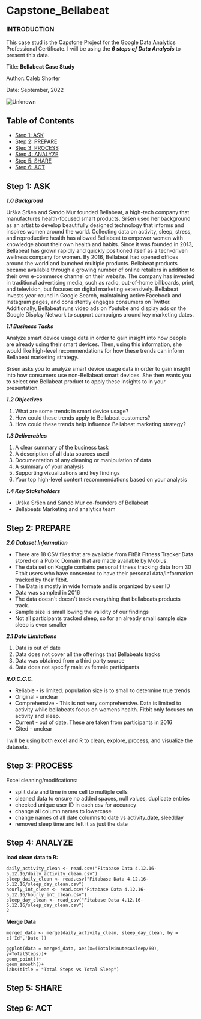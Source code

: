 # Capstone_Bellabeat

### INTRODUCTION

This case stud is the Capstone Project for the Google Data Analytics Professional Certificate. I will be using the ***6 steps of Data Analysis*** to present this data.


Title: ****Bellabeat Case Study****

Author: Caleb Shorter

Date: September, 2022

![Unknown](https://user-images.githubusercontent.com/112402643/200191189-c222e396-7442-439e-a891-3224f71c079c.png)

## Table of Contents
- [Step 1: ASK](#step-1-ask)
- [Step 2: PREPARE](#step-2-prepare)
- [Step 3: PROCESS](#step-3-process)
- [Step 4: ANALYZE](#step-4-analyze)
- [Step 5: SHARE](#step-5-share)
- [Step 6: ACT](#step-6-act)

## Step 1: ASK

***1.0 Backgroud***

Urška Sršen and Sando Mur founded Bellabeat, a high-tech company that manufactures health-focused smart products.
Sršen used her background as an artist to develop beautifully designed technology that informs and inspires women around
the world. Collecting data on activity, sleep, stress, and reproductive health has allowed Bellabeat to empower women with
knowledge about their own health and habits. Since it was founded in 2013, Bellabeat has grown rapidly and quickly
positioned itself as a tech-driven wellness company for women.
By 2016, Bellabeat had opened offices around the world and launched multiple products. Bellabeat products became available
through a growing number of online retailers in addition to their own e-commerce channel on their website. The company
has invested in traditional advertising media, such as radio, out-of-home billboards, print, and television, but focuses on digital
marketing extensively. Bellabeat invests year-round in Google Search, maintaining active Facebook and Instagram pages, and
consistently engages consumers on Twitter. Additionally, Bellabeat runs video ads on Youtube and display ads on the Google
Display Network to support campaigns around key marketing dates.

***1.1 Business Tasks***

Analyze smart device usage data in order to gain insight into how people are already using their smart devices. Then, using this information, she would like high-level recommendations for how these trends can inform Bellabeat marketing strategy.

Sršen asks you to analyze smart device usage data in order to gain insight into how consumers use non-Bellabeat smart
devices. She then wants you to select one Bellabeat product to apply these insights to in your presentation.

***1.2 Objectives***

1. What are some trends in smart device usage?
2. How could these trends apply to Bellabeat customers?
3. How could these trends help influence Bellabeat marketing strategy?

***1.3 Deliverables***

1. A clear summary of the business task
2. A description of all data sources used
3. Documentation of any cleaning or manipulation of data
4. A summary of your analysis
5. Supporting visualizations and key findings
6. Your top high-level content recommendations based on your analysis

***1.4 Key Stakeholders***

- Urška Sršen and Sando Mur co-founders of Bellabeat
- Bellabeats Marketing and analytics team

## Step 2: PREPARE

***2.0 Dataset Information***

- There are 18 CSV files that are available from FitBit Fitness Tracker Data stored on a Public Domain that are made available by Mobius.
- The data set on Kaggle contains personal fitness tracking data from 30 Fitbit users who have consented to have their personal data/information tracked by their fitbit.
- The Data is mostly in wide formate and is organized by user ID  
- Data was sampled in 2016
- The data doesn't doesn't track everything that bellabeats products track. 
- Sample size is small lowing the validity of our findings 
- Not all participants tracked sleep, so for an already small sample size sleep is even smaller 

***2.1 Data Limitations***

1. Data is out of date
2. Data does not cover all the offerings that Bellabeats tracks
3. Data was obtained from a third party source 
4. Data does not specify male vs female participants 


**_R.O.C.C.C._**

- Reliable - is limited. population size is to small to determine true trends 
- Original - unclear
- Comprehensive - This is not very comprehensive. Data is limited to activity while bellabeats focus on womens health. Fitbit only focuses on activity and sleep.
- Current - out of date. These are taken from participants in 2016
- Cited - unclear
 
I will be using both excel and R to clean, explore, process, and visualize the datasets. 

## Step 3: PROCESS

Excel cleaning/modifcations:
- split date and time in one cell to multiple cells 
- cleaned data to ensure no added spaces, null values, duplicate entries
- checked unique user ID in each csv for accuracy 
- change all column names to lowercase 
- change names of all date columns to date vs activity_date, sleedday
- removed sleep time and left it as just the date 

## Step 4: ANALYZE

**load clean data to R:**
```
daily_activity_clean <- read.csv("Fitabase Data 4.12.16-5.12.16/daily_activity_clean.csv")
sleep_daily_clean <- read.csv("Fitabase Data 4.12.16-5.12.16/sleep_day_clean.csv")
hourly_int_clean <- read.csv("Fitabase Data 4.12.16-5.12.16/hourly_int_clean.csv")
sleep_day_clean <- read_csv("Fitabase Data 4.12.16-5.12.16/sleep_day_clean.csv")
2
```

**Merge Data**
```
merged_data <- merge(daily_activity_clean, sleep_day_clean, by = c('Id','Date'))
```

```
ggplot(data = merged_data, aes(x=(TotalMinutesAsleep/60), y=TotalSteps))+
geom_point()+
geom_smooth()+
labs(title = "Total Steps vs Total Sleep")
```
## Step 5: SHARE

## Step 6: ACT
